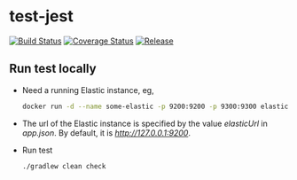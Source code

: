 # test-jest
[![Build Status](https://travis-ci.org/hongkailiu/test-jest.svg?branch=master)](https://travis-ci.org/hongkailiu/test-jest)
[![Coverage Status](https://coveralls.io/repos/github/hongkailiu/test-jest/badge.svg?branch=master)](https://coveralls.io/github/hongkailiu/test-jest?branch=master)
[![Release](https://jitpack.io/v/hongkailiu/test-jest.svg)](https://jitpack.io/#hongkailiu/test-jest)

## Run test locally
- Need a running Elastic instance, eg,

    ```sh
    docker run -d --name some-elastic -p 9200:9200 -p 9300:9300 elasticsearch:5.3.1
    ```

- The url of the Elastic instance is specified by the value _elasticUrl_
in _app.json_. By default, it is _http://127.0.0.1:9200_.

- Run test

    ```sh
    ./gradlew clean check
    ```